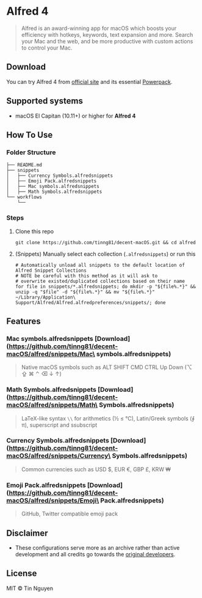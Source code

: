# Alfred 4

> Alfred is an award-winning app for macOS which boosts your efficiency with hotkeys, keywords, text expansion and more. Search your Mac and the web, and be more productive with custom actions to control your Mac.

## Download

You can try Alfred 4 from [official site](https://www.alfredapp.com/) and its essential [Powerpack](https://www.alfredapp.com/powerpack/).

## Supported systems
- macOS El Capitan (10.11+) or higher for **Alfred 4**

## How To Use

### Folder Structure

```shell
├── README.md
├── snippets
│   ├── Currency Symbols.alfredsnippets
│   ├── Emoji Pack.alfredsnippets
│   ├── Mac symbols.alfredsnippets
│   ├── Math Symbols.alfredsnippets
└── workflows
    └── 
```

### Steps

1. Clone this repo
   
   ```shell
   git clone https://github.com/tinng81/decent-macOS.git && cd alfred
   ```

2. (Snippets) Manually select each collection (`.alfredsnippets`) or run this
   
   ```shell
   # Automatically unload all snippets to the default location of Alfred Snippet Collections
   # NOTE be careful with this method as it will ask to 
   # overwrite existed/duplicated collections based on their name
   for file in snippets/*.alfredsnippets; do mkdir -p "${file%.*}" && unzip -q "$file" -d "${file%.*}" && mv "${file%.*}" ~/Library/Application\ Support/Alfred/Alfred.alfredpreferences/snippets/; done
   ```

## Features

### Mac symbols.alfredsnippets [Download](https://github.com/tinng81/decent-macOS/alfred/snippets/Mac\ symbols.alfredsnippets)

> Native macOS symbols such as ALT SHIFT CMD CTRL Up Down (⌥ ⇪ ⌘ ⌃ ⌫ ↓ ↑)

### Math Symbols.alfredsnippets [Download](https://github.com/tinng81/decent-macOS/alfred/snippets/Math\ Symbols.alfredsnippets)

> LaTeX-like syntax `\\` for arithmetics (½ ≤ ℃), Latin/Greek symbols (∮ π), superscript and ssubscript

### Currency Symbols.alfredsnippets [Download](https://github.com/tinng81/decent-macOS/alfred/snippets/Currency\ Symbols.alfredsnippets)

> Common currencies such as USD $, EUR €, GBP £, KRW ₩

### Emoji Pack.alfredsnippets [Download](https://github.com/tinng81/decent-macOS/alfred/snippets/Emoji\ Pack.alfredsnippets)

> GitHub, Twitter compatible emoji pack

## Disclaimer

- These configurations serve more as an archive rather than active development and all credits go towards the [original developers](#Download).

## License

MIT © Tin Nguyen
